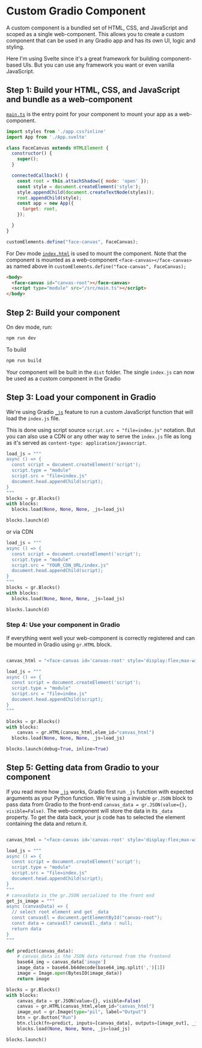 # Custom Gradio Component

A custom component is a bundled set of HTML, CSS, and JavaScript and scoped as a single web-component. This allows you to create a custom component that can be used in any Gradio app and has its own UI, logic and styling.

Here I'm using Svelte since it's a great framework for building component-based UIs. But you can use any framework you want or even vanilla JavaScript.

## Step 1: Build your HTML, CSS, and JavaScript and bundle as a web-component

[`main.ts`](src/main.ts) is the entry point for your component to mount your app as a web-component.

```js
import styles from './app.css?inline'
import App from './App.svelte'

class FaceCanvas extends HTMLElement {
  constructor() {
    super();
  }

  connectedCallback() {
    const root = this.attachShadow({ mode: 'open' });
    const style = document.createElement('style');
    style.appendChild(document.createTextNode(styles));
    root.appendChild(style);
    const app = new App({
      target: root,
    });

  }
}

customElements.define("face-canvas", FaceCanvas);
```

For Dev mode [`index.html`](index.html) is used to mount the component. Note that the component is mounted as a web-component `<face-canvas></face-canvas>` as named above in `customElements.define("face-canvas", FaceCanvas);`

```html
<body>
  <face-canvas id="canvas-root"></face-canvas>
  <script type="module" src="/src/main.ts"></script>
</body>
```

## Step 2: Build your component

On dev mode, run:

```bash
npm run dev
```

To build

```bash
npm run build
```

Your component will be built in the `dist` folder. The single `index.js` can now be used as a custom component in the Gradio

## Step 3: Load your component in Gradio

We're using Gradio [`_js`](https://gradio.app/custom-CSS-and-JS/#custom-js) feature to run a custom JavaScript function that will load the `index.js` file.

This is done using script source `script.src = "file=index.js"` notation. But you can also use a CDN or any other way to serve the `index.js` file as long as it's served as `content-type: application/javascript`.

```python
load_js = """
async () => {
  const script = document.createElement('script');
  script.type = "module"
  script.src = "file=index.js"
  document.head.appendChild(script);
}
"""
blocks = gr.Blocks()
with blocks:
  blocks.load(None, None, None, _js=load_js)

blocks.launch(d)
```

or via CDN

```python
load_js = """
async () => {
  const script = document.createElement('script');
  script.type = "module"
  script.src = "YOUR_CDN_URL/index.js"
  document.head.appendChild(script);
}
"""
blocks = gr.Blocks()
with blocks:
  blocks.load(None, None, None, _js=load_js)

blocks.launch(d)
```

### Step 4: Use your component in Gradio

If everything went well your web-component is correctly registered and can be mounted in Gradio using `gr.HTML` block.

```python

canvas_html = "<face-canvas id='canvas-root' style='display:flex;max-width: 500px;margin: 0 auto;'></face-canvas>"

load_js = """
async () => {
  const script = document.createElement('script');
  script.type = "module"
  script.src = "file=index.js"
  document.head.appendChild(script);
}
"""

blocks = gr.Blocks()
with blocks:
    canvas = gr.HTML(canvas_html,elem_id="canvas_html")
  blocks.load(None, None, None, _js=load_js)

blocks.launch(debug=True, inline=True)

```

## Step 5: Getting data from Gradio to your component

If you read more how [`_js`](https://gradio.app/custom-CSS-and-JS/#custom-js) works, Gradio first run `_js` function with expected arguments as your Python function. We're using a invisble `gr.JSON` block to pass data from Gradio to the front-end `canvas_data = gr.JSON(value={}, visible=False)`. The web-component will store the data in its `_data` property. To get the data back, your js code has to selected the element containing the data and return it.

```python

canvas_html = "<face-canvas id='canvas-root' style='display:flex;max-width: 500px;margin: 0 auto;'></face-canvas>"

load_js = """
async () => {
  const script = document.createElement('script');
  script.type = "module"
  script.src = "file=index.js"
  document.head.appendChild(script);
}
"""
# canvasData is the gr.JSON serialized to the front end
get_js_image = """
async (canvasData) => {
  // select root element and get _data
  const canvasEl = document.getElementById("canvas-root");
  const data = canvasEl? canvasEl._data : null;
  return data
}
"""

def predict(canvas_data):
    # canvas_data is the JSON data returned from the frontend
    base64_img = canvas_data['image']
    image_data = base64.b64decode(base64_img.split(',')[1])
    image = Image.open(BytesIO(image_data))
    return image

blocks = gr.Blocks()
with blocks:
    canvas_data = gr.JSON(value={}, visible=False)
    canvas = gr.HTML(canvas_html,elem_id="canvas_html")
    image_out = gr.Image(type="pil", label="Output")
    btn = gr.Button("Run")
    btn.click(fn=predict, inputs=[canvas_data], outputs=[image_out], _js=get_js_image)
    blocks.load(None, None, None, _js=load_js)

blocks.launch()
```
